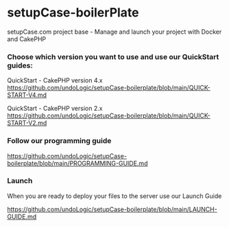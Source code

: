 # setupCase-boilerPlate
setupCase.com project base - Manage and launch your project with Docker and CakePHP

### Choose which version you want to use and use our QuickStart guides:

QuickStart - CakePHP version 4.x
https://github.com/undoLogic/setupCase-boilerplate/blob/main/QUICK-START-V4.md

QuickStart - CakePHP version 2.x
https://github.com/undoLogic/setupCase-boilerplate/blob/main/QUICK-START-V2.md

### Follow our programming guide
https://github.com/undoLogic/setupCase-boilerplate/blob/main/PROGRAMMING-GUIDE.md

### Launch
When you are ready to deploy your files to the server use our Launch Guide

https://github.com/undoLogic/setupCase-boilerplate/blob/main/LAUNCH-GUIDE.md